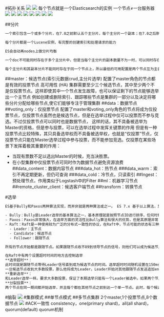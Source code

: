 #拓扑关系
![](.z_es_02_es_01_集群拓扑_数据同步_选举_容灾_数据一致性_images/d8f05379.png)
![](.z_es_02_es_01_集群拓扑_数据同步_选举_容灾_数据一致性_images/cb9abbec.png)
每个节点就是一个Elasticsearch的实例
一个节点≠一台服务器
![](.z_es_02_es_01_集群拓扑_数据同步_选举_images/443f3ef3.png)
![](.z_es_04_集群_索引分片_images/52ebd98c.png)
![](.z_es_04_集群_索引分片_images/88d17bb6.png)
![](.z_es_04_集群_索引分片_images/94647a45.png)
![](.z_es_04_集群_索引分片_images/dd912f4e.png)
![](.z_es_04_集群_索引分片_images/5242dfd6.png)
![](.z_es_04_集群_索引分片_images/57760596.png)
![](.z_es_04_集群_索引分片_images/9b2bd552.png)

##分片
```asp
一个索引包含一个或多个分片，在7.0之前默认五个主分片，每个主分片一个副本；在7.0之后默认一个主分片。副本可以在索引创建之后修改数量，但是主分片的数量一旦确定不可修改，只能创建索引

每个分片都是一个Lucene实例，有完整的创建索引和处理请求的能力

ES会自动再nodes上做分片均衡

一个doc不可能同时存在于多个主分片中，但是当每个主分片的副本数量不为一时，可以同时存在于多个副本中。

每个主分片和其副本分片不能同时存在于同一个节点上，所以最低的可用配置是两个节点互为主备
```
##master：候选节点(索引元数据crud,主分片选举)
配置了master角色的节点都是有效的投票节点
高可用性 (HA) 集群需要至少三个候选节点，其中至少两个不是仅投票节点。这样即使其中一个节点发生故障，也可以保证剩下的节点能够选举出一个主节点
例如创建或删除索引、跟踪哪些节点是集群的一部分以及决定将哪些分片分配给哪些节点,使它们能够专注于管理集群
##data：数据节点
##voting_only：仅投票节点
配置了master和voting_only角色的节点将成为仅投票节点，仅投票节点虽然也是候选节点，但是在选举过程中仅可以投票而不参与竞选。不过仅投票节点可以同时也是数据节点，
这样的话，其不具备被选举为Master的资格，但是参与投票，可以在选举过程中发挥关键票的作用
但是有一种投票节点比较特殊，其只具备选举权而不具备被选举权，也就是“仅投票”节点，仅投票节点只能在Master选举过程中参与投票，而不能参加竞选。仅投票在某些场景下发挥着极其重要的作用：
- 当现有票数不足以选出Master的时候，充当决胜票。
- 在小型集群中仅投票节点可同时作为数据节点避免资源浪费
##data_content：数据内容节点
###data_hot：热节点
###data_warm：索引不再定期更新，但仍可查询
###data_cold：冷节点，只读索引
##Ingest：预处理节点，作用类似于Logstash中的Filter
##ml：机器学习节点
##remote_cluster_client：候选客户端节点
##transform：转换节点

#选举
```asp
ES基于Bully和Paxos两种算法实现，而并非就是两种算法或之一。 ES 7.x 基于以上算法，加入了基于Raft的优化。

- Bully：Bully是Leader选举的基本算法之一，基本原理就是按照节点ID进行排序，任何时候当前Leader的节点ID都是集群中最高节点ID。该算法非常易于实现但是当Leader处于不稳定状态的时候，如因负载过重而假死，此时可能会触发选主，选出第二大ID的节点为新的Leader。ES通过推迟选举直到Master失效（Master放弃Active Master资格触发选举）来解决问题，但是会产生双主或多主（也就是脑裂）问题。
- Paxos：Paxos非常强大，在选举方面的灵活性比Bully算法有很大的优势，但是其原理非常复杂。
- Raft：Raft是一种使用较为广泛的分布式一致性的协议，在Raft中，节点可能的状态有三种：
  - Leader：主节点
  - Candidate：候选节点
  - Follower：跟随节点

所有的节点开始都是跟随节点。如果跟随节点收不89到领导节点的信号，则他们可以成为候选节点候选节点接着请求其他节点投票节点将以他们的投票回复候选节点如果候选节点获取到大多数节点的投票，则他将会成为领导节点此过程称为Leader选举。此时，所有对系统的修改将通过Leader节点进行。任意改变将以entry的形式添加到节点的日志中。这个日志的entry此时是没有提交的，所以，它不会更新节点的值。为了提交entry，节点首先会备份至跟随节点，然后leader等待，知直到多数节点将entry写入（自己的日志），此时Leader节点将提交entry，并且节点的数据被修改，接着Leader通知其他跟随者entry已经被提交了。此时集群的系统状态称为一致的。这个过程称为日志复制

在Raft中有两个设置超时时间的地方去控制选举
**选举超时**：
此时间就是跟随节点等待Leader信号直到成为候选节点的时间。选举超时时间随机设置在150ms到300ms之间。当选举超时以后，跟随节点成为候选节点，然后为自己发起一轮新的选举，并且向其他节点发起投票请求。如果收到请求的节点本轮没有发出投票，则候选节点的投票。并且节点重置选举超时时间
一旦候选节点收到大多数投票，那么他将成为Leader。Leader开始对其他跟随节点发送追加entry的消息。这些消息按心跳超时指定的时间间隔发送。跟随节点接着响应每一个追加entry的消息。在选举任期持续直到跟随节点停止接收到心跳消息，并成为候选节点。
**重新选举**：
和Leader选举一样。要求大多数投票，保证了本期选举只能有一个Leader被选中。如果两个节点同时成为候选节点，则会发送分裂投票。
**分裂投票**：
两个节点在同一期间都开始选举，并且每个都在其他节点之前到达一个单一节点。此时，每个候选节点都有两票，并且本次投票无法再收到更多投票，则节点将等待新的选举并重试。
```
#脑裂
![](.z_es_02_es_01_集群拓扑_数据同步_选举_容灾_images/7d2050ab.png)
#集群模式
##单节点模式
##多节点集群
2个master,1个投票节点,8个数据节点
![](.z_es_02_es_01_集群拓扑_数据同步_选举_容灾_images/e1edf746.png)
#ACK一致性
consistency，one(primary shard)，all(all shard)，quorum(default)
quorum机制
